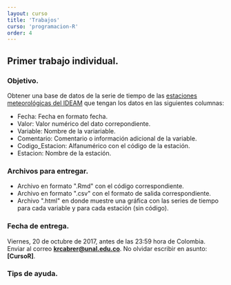 ```yaml
---
layout: curso
title: 'Trabajos'
curso: 'programacion-R'
order: 4
---
```


## Primer trabajo individual.

### Objetivo.

Obtener una base de datos de la serie
de tiempo de las [estaciones
meteorológicas del IDEAM](./bds/Datos_est_Candelaria_y_C_Adm_La_Union)
que tengan los datos en las siguientes columnas:

- Fecha: Fecha en formato fecha.
- Valor: Valor numérico del dato correpondiente.
- Variable: Nombre de la variariable.
- Comentario: Comentario o información adicional de la variable.
- Codigo_Estacion: Alfanumérico con el código de la estación.
- Estacion: Nombre de la estación.

### Archivos para entregar.

- Archivo en formato ".Rmd" con el código correspondiente.
- Archivo en formato ".csv" con el formato de salida correspondiente.
- Archivo ".html" en donde muestre una gráfica con las
  series de tiempo para cada variable y para cada estación
  (sin código).

### Fecha de entrega.

Viernes, 20 de octubre de 2017, antes de las 23:59 hora de Colombia.
Enviar al correo **krcabrer@unal.edu.co**.
No olvidar escribir en asunto: **[CursoR]**.

### Tips de ayuda.
